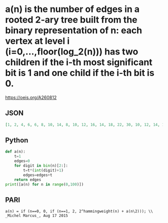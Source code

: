 # a\(n\) is the number of edges in a rooted 2\-ary tree built from the binary representation of n: each vertex at level i \(i\=0,\.\.\.,floor\(log\_2\(n\)\)\) has two children if the i\-th most significant bit is 1 and one child if the i\-th bit is 0\.
https://oeis.org/A260812
## JSON
```JSON
[1, 2, 4, 6, 6, 8, 10, 14, 8, 10, 12, 16, 14, 18, 22, 30, 10, 12, 14, 18, 16, 20, 24, 32, 18, 22, 26, 34, 30, 38, 46, 62, 12, 14, 16, 20, 18, 22, 26, 34, 20, 24, 28, 36, 32, 40, 48, 64, 22, 26, 30, 38, 34, 42, 50, 66, 38, 46, 54, 70, 62, 78, 94, 126]
```
## Python
```Python
def a(n):
    t=1
    edges=0
    for digit in bin(n)[2:]:
        t=t*(int(digit)+1)
        edges=edges+t
    return edges
print([a(n) for n in range(0,100)])
```
## PARI
```PARI
a(n) = if (n==0, 0, if (n==1, 2, 2^hammingweight(n) + a(n\2))); \\ _Michel Marcus_, Aug 17 2015
```
